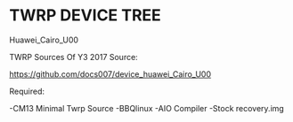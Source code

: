 # TWRP DEVICE TREE 
Huawei_Cairo_U00

TWRP Sources Of Y3 2017
Source:

https://github.com/docs007/device_huawei_Cairo_U00

Required:

-CM13 Minimal Twrp Source
-BBQlinux
-AIO Compiler
-Stock recovery.img
